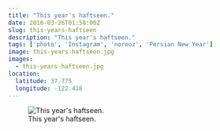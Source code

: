 ```yaml
---
title: "This year's haftseen."
date: 2016-03-26T01:58:00Z
slug: this-years-haftseen
description: "This year's haftseen."
tags: ['photo', 'Instagram', 'norooz', 'Persian New Year']
image: this-years-haftseen.jpg
images:
  - this-years-haftseen.jpg
location:
  latitude: 37.775
  longitude: -122.418
---
```


<figure>
  <img src="/media/this-years-haftseen/this-years-haftseen.jpg" alt="This year's haftseen.">
  <figcaption>This year's haftseen.</figcaption>
</figure>